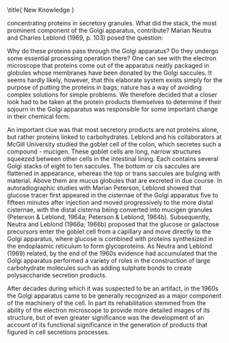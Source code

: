 \title{
New Knowledge
}

concentrating proteins in secretory granules. What did the stack, the most prominent component of the Golgi apparatus, contribute? Marian Neutra and Charles Leblond (1969, p. 103) posed the question:

Why do these proteins pass through the Golgi apparatus? Do they undergo some essential processing operation there? One can see with the electron microscope that proteins come out of the apparatus neatly packaged in globules whose membranes have been donated by the Golgi saccules. It seems hardly likely, however, that this elaborate system exists simply for the purpose of putting the proteins in bags; nature has a way of avoiding complex solutions for simple problems. We therefore decided that a closer look had to be taken at the protein products themselves to determine if their sojourn in the Golgi apparatus was responsible for some important change in their chemical form.

An important clue was that most secretory products are not proteins alone, but rather proteins linked to carbohydrates. Leblond and his collaborators at McGill University studied the goblet cell of the colon, which secretes such a compound - mucigen. These goblet cells are long, narrow structures squeezed between other cells in the intestinal lining. Each contains several Golgi stacks of eight to ten saccules. The bottom or cis saccules are flattened in appearance, whereas the top or trans saccules are bulging with material. Above them are mucus globules that are excreted in due course. In autoradiographic studies with Marian Peterson, Leblond showed that glucose tracer first appeared in the cisternae of the Golgi apparatus five to fifteen minutes after injection and moved progressively to the more distal cisternae, with the distal cisterna being converted into mucigen granules (Peterson \& Leblond, 1964a; Peterson \& Leblond, 1964b). Subsequently, Neutra and Leblond (1966a; 1966b) proposed that the glucose or galactose precursors enter the goblet cell from a capillary and move directly to the Golgi apparatus, where glucose is combined with proteins synthesized in the endoplasmic reticulum to form glycoproteins. As Neutra and Leblond (1969) related, by the end of the 1960s evidence had accumulated that the Golgi apparatus performed a variety of roles in the construction of large carbohydrate molecules such as adding sulphate bonds to create polysaccharide secretion products.

After decades during which it was suspected to be an artifact, in the 1960s the Golgi apparatus came to be generally recognized as a major component of the machinery of the cell. In part its rehabilitation stemmed from the ability of the electron microscope to provide more detailed images of its structure, but of even greater significance was the development of an account of its functional significance in the generation of products that figured in cell secretions processes.